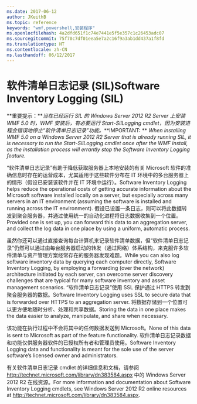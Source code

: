 ```yaml
---
ms.date: 2017-06-12
author: JKeithB
ms.topic: reference
keywords: "wmf,powershell,安装程序"
ms.openlocfilehash: 4a2dfd651f1c74e7441e5f5e357c1c26453adc07
ms.sourcegitcommit: 75f70c7df01eea5e7a2c16f9a3ab1dd437a1f8fd
ms.translationtype: HT
ms.contentlocale: zh-CN
ms.lasthandoff: 06/12/2017
---
```

# <a name="software-inventory-logging-sil"></a><span data-ttu-id="638b9-102">软件清单日志记录 (SIL)</span><span class="sxs-lookup"><span data-stu-id="638b9-102">Software Inventory Logging (SIL)</span></span>

<span data-ttu-id="638b9-103">**重要提示：***当在已经运行 SIL 的 Windows Server 2012 R2 Server 上安装 WMF 5.0 时，WMF 安装后，有必要运行 Start-SilLogging cmdlet，因为安装进程会错误地停止“软件清单日志记录”功能。*</span><span class="sxs-lookup"><span data-stu-id="638b9-103">**IMPORTANT: ** *When installing WMF 5.0 on a Windows Server 2012 R2 Server that is already running SIL, it is necessary to run the Start-SilLogging cmdlet once after the WMF install, as the installation process will errantly stop the Software Inventory Logging feature.*</span></span>

<span data-ttu-id="638b9-104">“软件清单日志记录”有助于降低获取服务器上本地安装的有关 Microsoft 软件的准确信息时存在的运营成本，尤其适用于这些软件分布在 IT 环境中的多台服务器上的情形（假设已安装该软件并在 IT 环境中运行）。</span><span class="sxs-lookup"><span data-stu-id="638b9-104">Software Inventory Logging helps reduce the operational costs of getting accurate information about the Microsoft software installed locally on a server, but especially across many servers in an IT environment (assuming the software is installed and running across the IT environment).</span></span> <span data-ttu-id="638b9-105">假设已设置一条日志，则可以将此数据转发到聚合服务器，并通过使用统一的自动化进程将日志数据收集到一个位置。</span><span class="sxs-lookup"><span data-stu-id="638b9-105">Provided one is set up, you can forward this data to an aggregation server, and collect the log data in one place by using a uniform, automatic process.</span></span>

<span data-ttu-id="638b9-106">虽然你还可以通过直接查询每台计算机来记录软件清单数据，但“软件清单日志记录”仍然可以通过由每台服务器启动的转发（通过网络）体系结构，来克服许多软件清单与资产管理方案经常存在的服务器发现难题。</span><span class="sxs-lookup"><span data-stu-id="638b9-106">While you can also log software inventory data by querying each computer directly, Software Inventory Logging, by employing a forwarding (over the network) architecture initiated by each server, can overcome server discovery challenges that are typical for many software inventory and asset management scenarios.</span></span> <span data-ttu-id="638b9-107">“软件清单日志记录”使用 SSL 保护通过 HTTPS 转发到聚合服务器的数据。</span><span class="sxs-lookup"><span data-stu-id="638b9-107">Software Inventory Logging uses SSL to secure data that is forwarded over HTTPS to an aggregation server.</span></span> <span data-ttu-id="638b9-108">将数据存储到一个位置可以更方便地随时分析、处理和共享数据。</span><span class="sxs-lookup"><span data-stu-id="638b9-108">Storing the data in one place makes the data easier to analyze, manipulate, and share when necessary.</span></span>

<span data-ttu-id="638b9-109">该功能在执行过程中不会将其中的任何数据发送到 Microsoft。</span><span class="sxs-lookup"><span data-stu-id="638b9-109">None of this data is sent to Microsoft as part of the feature functionality.</span></span> <span data-ttu-id="638b9-110">软件清单日志记录数据和功能仅供服务器软件的已授权所有者和管理员使用。</span><span class="sxs-lookup"><span data-stu-id="638b9-110">Software Inventory Logging data and functionality is meant for the sole use of the server software’s licensed owner and administrators.</span></span>

<span data-ttu-id="638b9-111">有关软件清单日志记录 cmdlet 的详细信息和文档，请参阅 <http://technet.microsoft.com/library/dn383584.aspx> 中的 Windows Server 2012 R2 在线资源。</span><span class="sxs-lookup"><span data-stu-id="638b9-111">For more information and documentation about Software Inventory Logging cmdlets, see Windows Server 2012 R2 online resources at <http://technet.microsoft.com/library/dn383584.aspx>.</span></span>

